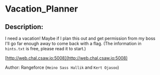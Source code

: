 
# Vacation_Planner
## Description:
I need a vacation! Maybe if I plan this out and get permission from my boss I'll go far enough away to come back with a flag. (The information in `hints.txt` is free, please read it to start.)

[http://web.chal.csaw.io:5008](http://web.chal.csaw.io:5008)

Author: Rangeforce (`Heino Sass Hallik` and `Kert Ojasoo`)

